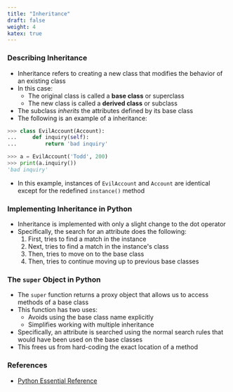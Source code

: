```yaml
---
title: "Inheritance"
draft: false
weight: 4
katex: true
---
```


### Describing Inheritance
- Inheritance refers to creating a new class that modifies the behavior of an existing class
- In this case:
	- The original class is called a **base class** or superclass
	- The new class is called a **derived class** or subclass
- The subclass *inherits* the attributes defined by its base class
- The following is an example of a inheritance:

```python
>>> class EvilAccount(Account):
...     def inquiry(self):
...         return 'bad inquiry'

>>> a = EvilAccount('Todd', 200)
>>> print(a.inquiry())
'bad inquiry'
```

- In this example, instances of `EvilAccount` and `Account` are identical except for the redefined `instance()` method

### Implementing Inheritance in Python
- Inheritance is implemented with only a slight change to the dot operator
- Specifically, the search for an attribute does the following:
	1. First, tries to find a match in the instance
	2. Next, tries to find a match in the instance's class
	3. Then, tries to move on to the base class
	4. Then, tries to continue moving up to previous base classes

### The `super` Object in Python
- The `super` function returns a proxy object that allows us to access methods of a base class
- This function has two uses:
	- Avoids using the base class name explicitly
	- Simplifies working with multiple inheritance
- Specifically, an attribute is searched using the normal search rules that would have been used on the base classes
- This frees us from hard-coding the exact location of a method

### References
- [Python Essential Reference](http://index-of.co.uk/Python/Python%20Essential%20Reference,%20Fourth%20Edition.pdf)
